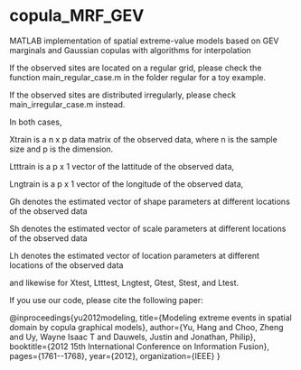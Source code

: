 # copula_MRF_GEV
MATLAB implementation of spatial extreme-value models based on GEV marginals and Gaussian copulas with algorithms for interpolation

If the observed sites are located on a regular grid, please check the function main_regular_case.m in the folder regular for a toy example.

If the observed sites are distributed irregularly, please check main_irregular_case.m instead.

In both cases,

Xtrain is a n x p data matrix of the observed data, where n is the sample size and p is the dimension. 

Ltttrain is a p x 1 vector of the lattitude of the observed data, 

Lngtrain is a p x 1 vector of the longitude of the observed data,

Gh denotes the estimated vector of shape parameters at different locations of the observed data

Sh denotes the estimated vector of scale parameters at different locations of the observed data

Lh denotes the estimated vector of location parameters at different locations of the observed data

and likewise for Xtest, Ltttest, Lngtest, Gtest, Stest, and Ltest.

If you use our code, please cite the following paper:

@inproceedings{yu2012modeling, 
title={Modeling extreme events in spatial domain by copula graphical models}, 
author={Yu, Hang and Choo, Zheng and Uy, Wayne Isaac T and Dauwels, Justin and Jonathan, Philip}, 
booktitle={2012 15th International Conference on Information Fusion}, pages={1761--1768}, year={2012}, 
organization={IEEE} }
